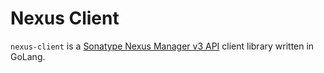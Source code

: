 # Nexus Client

`nexus-client` is a [Sonatype Nexus Manager v3 API](https://help.sonatype.com/repomanager3/rest-and-integration-api) client library written in GoLang.

